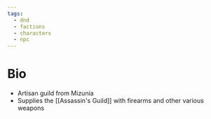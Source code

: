 ```yaml
---
tags:
  - dnd
  - factions
  - characters
  - npc
---
```

# Bio
- Artisan guild from Mizunia
- Supplies the [[Assassin's Guild]] with firearms and other various weapons